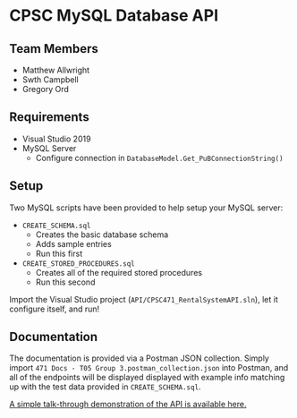 # CPSC MySQL Database API

## Team Members

- Matthew Allwright
- Swth Campbell
- Gregory Ord

## Requirements

- Visual Studio 2019
- MySQL Server
	- Configure connection in `DatabaseModel.Get_PuBConnectionString()`

## Setup

Two MySQL scripts have been provided to help setup your MySQL server:
- `CREATE_SCHEMA.sql`
	- Creates the basic database schema
	- Adds sample entries
	- Run this first
- `CREATE_STORED_PROCEDURES.sql`
	- Creates all of the required stored procedures
	- Run this second

Import the Visual Studio project (`API/CPSC471_RentalSystemAPI.sln`),
let it configure itself, and run!

## Documentation

The documentation is provided via a Postman JSON collection.
Simply import `471 Docs - T05 Group 3.postman_collection.json` into Postman,
and all of the endpoints will be displayed displayed with example info
matching up with the test data provided in `CREATE_SCHEMA.sql`.

[A simple talk-through demonstration of the API is available here.](https://youtu.be/6U712wUSr_I)
